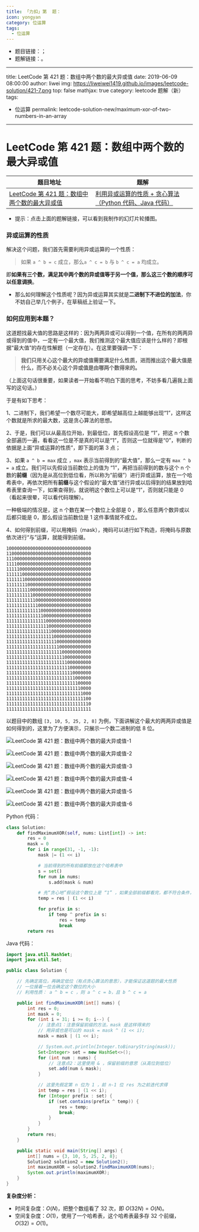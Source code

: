 ```yaml
---
title: 「力扣」第  题：
icon: yongyan
category: 位运算
tags:
  - 位运算
---
```



+ 题目链接：[]()；
+ 题解链接：[]()。


---
title: LeetCode 第 421 题：数组中两个数的最大异或值
date: 2019-06-09 08:00:00
author: liwei
img: https://liweiwei1419.github.io/images/leetcode-solution/421-7.png
top: false
mathjax: true
category: leetcode 题解（新）
tags:
  - 位运算
permalink: leetcode-solution-new/maximum-xor-of-two-numbers-in-an-array
---

# LeetCode 第 421 题：数组中两个数的最大异或值

| 题目地址                                                     | 题解                                                         |
| ------------------------------------------------------------ | ------------------------------------------------------------ |
| [LeetCode 第 421 题：数组中两个数的最大异或值](https://leetcode-cn.com/problems/maximum-xor-of-two-numbers-in-an-array/) | [利用异或运算的性质 + 贪心算法（Python 代码、Java 代码）](https://leetcode-cn.com/problems/maximum-xor-of-two-numbers-in-an-array/solution/li-yong-yi-huo-yun-suan-de-xing-zhi-tan-xin-suan-f/) |

+ 提示：点击上面的题解链接，可以看到我制作的幻灯片轮播图。

### 异或运算的性质

解决这个问题，我们首先需要利用异或运算的一个性质：

> 如果 `a ^ b = c` 成立，那么`a ^ c = b` 与 `b ^ c = a` 均成立。

即**如果有三个数，满足其中两个数的异或值等于另一个值，那么这三个数的顺序可以任意调换**。

+ 那么如何理解这个性质呢？因为异或运算其实就是**二进制下不进位的加法**，你不妨自己举几个例子，在草稿纸上验证一下。

### 如何应用到本题？

这道题找最大值的思路是这样的：因为两两异或可以得到一个值，在所有的两两异或得到的值中，一定有一个最大值，我们推测这个最大值应该是什么样的？即根据“最大值”的存在性解题（一定存在）。在这里要强调一下：

> **我们只用关心这个最大的异或值需要满足什么性质，进而推出这个最大值是什么，而不必关心这个异或值是由哪两个数得来的。**

（上面这句话很重要，如果读者一开始看不明白下面的思考，不妨多看几遍我上面写的这句话。）


于是有如下思考：

1、二进制下，我们希望一个数尽可能大，即希望越高位上越能够出现“1”，这样这个数就是所求的最大数，这是贪心算法的思想。

2、于是，我们可以从最高位开始，到最低位，首先假设高位是 “1”，把这 n 个数全部遍历一遍，看看这一位是不是真的可以是“1”，否则这一位就得是“0”，判断的依据是上面“异或运算的性质”，即下面的第 3 点；

3、如果 `a ^ b = max` 成立 ，`max` 表示当前得到的“最大值”，那么一定有 `max ^ b = a` 成立。我们可以先假设当前数位上的值为 “1”，再把当前得到的数与这个 n 个数的**前缀**（因为是从高位到低位看，所以称为“前缀”）进行异或运算，放在一个哈希表中，再依次把所有**前缀**与这个假设的“最大值”进行异或以后得到的结果放到哈希表里查询一下，如果查得到，就说明这个数位上可以是“1”，否则就只能是 0（看起来很晕，可以看代码理解）。

一种极端的情况是，这 n 个数在某一个数位上全部是 0 ，那么任意两个数异或以后都只能是 0，那么假设当前数位是 1 这件事情就不成立。

4、如何得到前缀，可以用掩码（mask），掩码可以进行如下构造，将掩码与原数依次进行“与”运算，就能得到前缀。

```shell
10000000000000000000000000000000
11000000000000000000000000000000
11100000000000000000000000000000
11110000000000000000000000000000
11111000000000000000000000000000
11111100000000000000000000000000
11111110000000000000000000000000
11111111000000000000000000000000
11111111100000000000000000000000
11111111110000000000000000000000
11111111111000000000000000000000
11111111111100000000000000000000
11111111111110000000000000000000
11111111111111000000000000000000
11111111111111100000000000000000
11111111111111110000000000000000
11111111111111111000000000000000
11111111111111111100000000000000
11111111111111111110000000000000
11111111111111111111000000000000
11111111111111111111100000000000
11111111111111111111110000000000
11111111111111111111111000000000
11111111111111111111111100000000
11111111111111111111111110000000
11111111111111111111111111000000
11111111111111111111111111100000
11111111111111111111111111110000
11111111111111111111111111111000
11111111111111111111111111111100
11111111111111111111111111111110
11111111111111111111111111111111
```

以题目中的数组  `[3, 10, 5, 25, 2, 8]` 为例，下面讲解这个最大的两两异或值是如何得到的，这里为了方便演示，只展示一个数二进制的低 8 位。

![LeetCode 第 421 题：数组中两个数的最大异或值-1](https://liweiwei1419.github.io/images/leetcode-solution/421-1.png)

![LeetCode 第 421 题：数组中两个数的最大异或值-2](https://liweiwei1419.github.io/images/leetcode-solution/421-2.png)

![LeetCode 第 421 题：数组中两个数的最大异或值-3](https://liweiwei1419.github.io/images/leetcode-solution/421-3.png)

![LeetCode 第 421 题：数组中两个数的最大异或值-4](https://liweiwei1419.github.io/images/leetcode-solution/421-4.png)

![LeetCode 第 421 题：数组中两个数的最大异或值-5](https://liweiwei1419.github.io/images/leetcode-solution/421-5.png)

![LeetCode 第 421 题：数组中两个数的最大异或值-6](https://liweiwei1419.github.io/images/leetcode-solution/421-6.png)


Python 代码：


```Python
class Solution:
    def findMaximumXOR(self, nums: List[int]) -> int:
        res = 0
        mask = 0
        for i in range(31, -1, -1):
            mask |= (1 << i)

            # 当前得到的所有前缀都放在这个哈希表中
            s = set()
            for num in nums:
                s.add(mask & num)

            # 先“贪心地”假设这个数位上是 “1” ，如果全部前缀都看完，都不符合条件，这个数位上就是 “0” 
            temp = res | (1 << i)

            for prefix in s:
                if temp ^ prefix in s:
                    res = temp
                    break
        return res
```

Java 代码：

```Java
import java.util.HashSet;
import java.util.Set;

public class Solution {

    // 先确定高位，再确定低位（有点贪心算法的意思），才能保证这道题的最大性质
    // 一位接着一位去确定这个数位的大小
    // 利用性质： a ^ b = c ，则 a ^ c = b，且 b ^ c = a

    public int findMaximumXOR(int[] nums) {
        int res = 0;
        int mask = 0;
        for (int i = 31; i >= 0; i--) {
            // 注意点1：注意保留前缀的方法，mask 是这样得来的
            // 用异或也是可以的 mask = mask ^ (1 << i);
            mask = mask | (1 << i);

            // System.out.println(Integer.toBinaryString(mask));
            Set<Integer> set = new HashSet<>();
            for (int num : nums) {
                // 注意点2：这里使用 & ，保留前缀的意思（从高位到低位）
                set.add(num & mask);
            }

            // 这里先假定第 n 位为 1 ，前 n-1 位 res 为之前迭代求得
            int temp = res | (1 << i);
            for (Integer prefix : set) {
                if (set.contains(prefix ^ temp)) {
                    res = temp;
                    break;
                }
            }
        }
        return res;
    }

    public static void main(String[] args) {
        int[] nums = {3, 10, 5, 25, 2, 8};
        Solution2 solution2 = new Solution2();
        int maximumXOR = solution2.findMaximumXOR(nums);
        System.out.println(maximumXOR);
    }
}
```

**复杂度分析：**

+ 时间复杂度：$O(N)$，把整个数组看了 $32$ 次，即 $O(32N) = O(N)$。
+ 空间复杂度：$O(1)$，使用了一个哈希表，这个哈希表最多存 $32$ 个前缀，$O(32)=O(1)$。